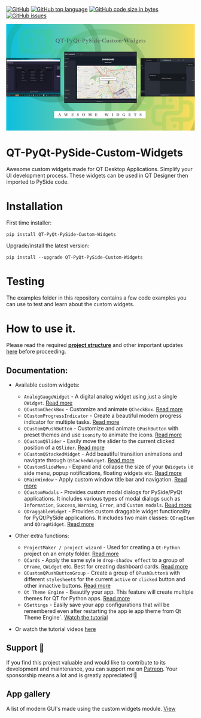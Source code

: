 [![GitHub](https://img.shields.io/github/license/KhamisiKibet/QT-PyQt-PySide-Custom-Widgets?logo=Github)](https://github.com/KhamisiKibet/QT-PyQt-PySide-Custom-Widgets/blob/master/LICENSE) [![GitHub top language](https://img.shields.io/github/languages/top/KhamisiKibet/QT-PyQt-PySide-Custom-Widgets?logo=github)](https://github.com/KhamisiKibet/QT-PyQt-PySide-Custom-Widgets) [![GitHub code size in bytes](https://img.shields.io/github/languages/code-size/KhamisiKibet/QT-PyQt-PySide-Custom-Widgets?logo=github)](https://github.com/KhamisiKibet/QT-PyQt-PySide-Custom-Widgets) [![GitHub issues](https://img.shields.io/github/issues/KhamisiKibet/QT-PyQt-PySide-Custom-Widgets?logo=github)](https://github.com/KhamisiKibet/QT-PyQt-PySide-Custom-Widgets/issues)

![Custom Widgets Art](https://github.com/KhamisiKibet/docs-QT-PyQt-PySide-Custom-Widgets/blob/main/images/custom_widgets_art.png?raw=true)

# QT-PyQt-PySide-Custom-Widgets
Awesome custom widgets made for QT Desktop Applications. Simplify your UI development process. These widgets can be used in QT Designer then imported to PySide code.

# Installation 
First time installer:
```
pip install QT-PyQt-PySide-Custom-Widgets
```

Upgrade/install the latest version:
```
pip install --upgrade QT-PyQt-PySide-Custom-Widgets
```

# Testing
The examples folder in this repository contains a few code examples you can use to test and learn about the custom widgets.

# How to use it.

Please read the required [**project structure**](https://khamisikibet.github.io/Docs-QT-PyQt-PySide-Custom-Widgets/docs/new-features#version-069) and other important updates [here](https://khamisikibet.github.io/Docs-QT-PyQt-PySide-Custom-Widgets/docs/new-features) before proceeding.

## Documentation:

- Available custom widgets:
    - `AnalogGaugeWidget` - A digital analog widget using just a single `QWidget`. [Read more](https://khamisikibet.github.io/Docs-QT-PyQt-PySide-Custom-Widgets/docs/widgets/custom-analog-gauge)
    - `QCustomCheckBox` - Customize and animate `QCheckBox`. [Read more](https://khamisikibet.github.io/Docs-QT-PyQt-PySide-Custom-Widgets/docs/widgets/custom-qcheckbox)
    - `QCustomProgressIndicator` - Create a beautiful modern progress indicator for multiple tasks. [Read more](https://khamisikibet.github.io/Docs-QT-PyQt-PySide-Custom-Widgets/docs/widgets/custom-progress-bar)
    - `QCustomQPushButton` - Customize and animate `QPushButton` with preset themes and use `iconify` to animate the icons. [Read more](https://khamisikibet.github.io/Docs-QT-PyQt-PySide-Custom-Widgets/docs/widgets/custom-qpushbutton)
    - `QCustomQSlider` - Easily move the slider to the current clicked position of a `QSlider`. [Read more](https://khamisikibet.github.io/Docs-QT-PyQt-PySide-Custom-Widgets/docs/widgets/custom-qslider)
    - `QCustomQStackedWidget` - Add beautiful transition animations and navigate through `QStackedWidget`. [Read more](https://khamisikibet.github.io/Docs-QT-PyQt-PySide-Custom-Widgets/docs/widgets/custom-qstacked-widgets)
    - `QCustomSlideMenu` - Expand and collapse the size of your `QWidgets` i.e side menu, popup notifications, floating widgets etc. [Read more](https://khamisikibet.github.io/Docs-QT-PyQt-PySide-Custom-Widgets/docs/widgets/custom-slide-menu-widgets)
    - `QMainWindow` - Apply custom window title bar and navigation. [Read more](https://khamisikibet.github.io/Docs-QT-PyQt-PySide-Custom-Widgets/docs/widgets/custom-qmainwindow)
    - `QCustomModals` - Provides custom modal dialogs for PySide/PyQt applications. It includes various types of modal dialogs such as `Information`, `Success`, `Warning`, `Error`, and `Custom modals`. [Read more](https://khamisikibet.github.io/Docs-QT-PyQt-PySide-Custom-Widgets/docs/widgets/custom-modals)
    - `QDraggableWidget` - Provides custom draggable widget functionality for PyQt/PySide applications. It includes two main classes: `QDragItem` and `QDragWidget`. [Read more](https://khamisikibet.github.io/Docs-QT-PyQt-PySide-Custom-Widgets/docs/widgets/qdragable-widgets)


- Other extra functions:
    - `ProjectMaker / project wizard` - Used for creating a `Qt-Python` project on an empty folder. [Read more](https://khamisikibet.github.io/Docs-QT-PyQt-PySide-Custom-Widgets/docs/other-functions/project-maker)
    - `QCards` - Apply the same syle ie `drop-shadow effect` to a group of `QFrame`, `QWidget` etc. Best for creating dashboard cards. [Read more](https://khamisikibet.github.io/Docs-QT-PyQt-PySide-Custom-Widgets/docs/other-functions/qt-cards)
    - `QCustomQPushButtonGroup` - Create a group of `QPushButton`s with different `stylesheet`s for the current `active` or `clicked` button and other innactive buttons. [Read more](https://khamisikibet.github.io/Docs-QT-PyQt-PySide-Custom-Widgets/docs/other-functions/qpushbutton-group)
    - `Qt Theme Engine` - Beautify your app. This feature will create multiple themes for QT for Python apps. [Read more](https://khamisikibet.github.io/Docs-QT-PyQt-PySide-Custom-Widgets/docs/other-functions/qt-theme-engine)
    - `QSettings` - Easily save your app configurations that will be remembered even after restarting the app ie app theme from Qt Theme Engine`. [Watch the tutorial](https://youtu.be/mkBwInKhBsA)


- Or watch the tutorial videos [here](https://www.youtube.com/watch?v=21Qt9p_F7Ts&list=PLJ8t3BKaQLhPKj9Mx08WAwvz7TGskefbK)


## Support 💖

If you find this project valuable and would like to contribute to its development and maintenance, you can support me on [Patreon](https://www.patreon.com/spinntv). Your sponsorship means a lot and is greatly appreciated!💖

## App gallery
A list of modern GUI's made using the custom widgets module. [View](https://khamisikibet.github.io/Docs-QT-PyQt-PySide-Custom-Widgets/docs/gallery)

[//]: # (These are reference links used in the body of this note and get stripped out when the markdown processor does its job. There is no need to format nicely because it shouldn't be seen. Thanks SO - http://stackoverflow.com/questions/4823468/store-comments-in-markdown-syntax)

   [dill]: <https://github.com/joemccann/dillinger>
   [git-repo-url]: <https://github.com/joemccann/dillinger.git>
   [john gruber]: <http://daringfireball.net>
   [df1]: <http://daringfireball.net/projects/markdown/>
   [markdown-it]: <https://github.com/markdown-it/markdown-it>
   [Ace Editor]: <http://ace.ajax.org>
   [node.js]: <http://nodejs.org>
   [Twitter Bootstrap]: <http://twitter.github.com/bootstrap/>
   [jQuery]: <http://jquery.com>
   [@tjholowaychuk]: <http://twitter.com/tjholowaychuk>
   [express]: <http://expressjs.com>
   [AngularJS]: <http://angularjs.org>
   [Gulp]: <http://gulpjs.com>

   [PlDb]: <https://github.com/joemccann/dillinger/tree/master/plugins/dropbox/README.md>
   [PlGh]: <https://github.com/joemccann/dillinger/tree/master/plugins/github/README.md>
   [PlGd]: <https://github.com/joemccann/dillinger/tree/master/plugins/googledrive/README.md>
   [PlOd]: <https://github.com/joemccann/dillinger/tree/master/plugins/onedrive/README.md>
   [PlMe]: <https://github.com/joemccann/dillinger/tree/master/plugins/medium/README.md>
   [PlGa]: <https://github.com/RahulHP/dillinger/blob/master/plugins/googleanalytics/README.md>
